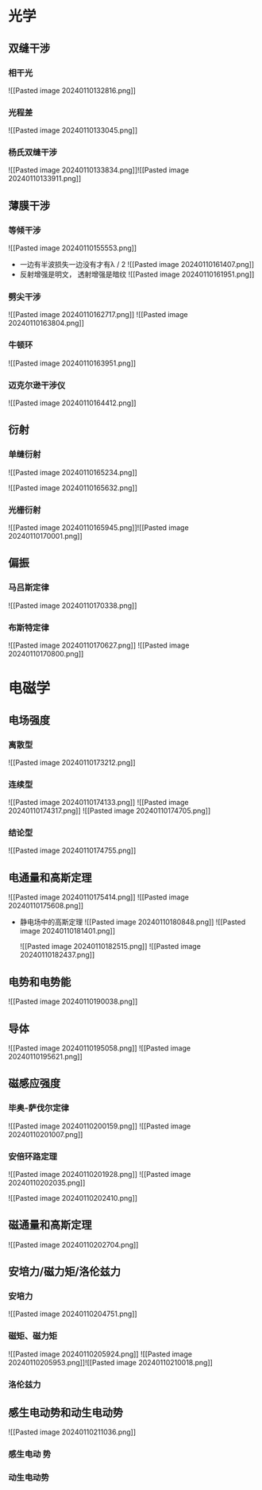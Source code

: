 # 光学
## 双缝干涉
### 相干光 
![[Pasted image 20240110132816.png]]
### 光程差
![[Pasted image 20240110133045.png]]
### 杨氏双缝干涉



![[Pasted image 20240110133834.png]]![[Pasted image 20240110133911.png]]

## 薄膜干涉
### 等倾干涉
  ![[Pasted image 20240110155553.png]]
  - 一边有半波损失一边没有才有λ / 2
  ![[Pasted image 20240110161407.png]]
  - 反射增强是明文， 透射增强是暗纹
   ![[Pasted image 20240110161951.png]]

### 劈尖干涉
![[Pasted image 20240110162717.png]]
![[Pasted image 20240110163804.png]]
### 牛顿环
![[Pasted image 20240110163951.png]]
### 迈克尔逊干涉仪
![[Pasted image 20240110164412.png]]

## 衍射
### 单缝衍射
![[Pasted image 20240110165234.png]]

![[Pasted image 20240110165632.png]]

### 光栅衍射
![[Pasted image 20240110165945.png]]![[Pasted image 20240110170001.png]]

## 偏振

### 马吕斯定律
 ![[Pasted image 20240110170338.png]]
 ### 布斯特定律
 ![[Pasted image 20240110170627.png]]
   ![[Pasted image 20240110170800.png]]
# 电磁学

## 电场强度
### 离散型
 ![[Pasted image 20240110173212.png]]
 

### 连续型
![[Pasted image 20240110174133.png]]
![[Pasted image 20240110174317.png]]
![[Pasted image 20240110174705.png]]
### 结论型
![[Pasted image 20240110174755.png]]
## 电通量和高斯定理 
![[Pasted image 20240110175414.png]]
![[Pasted image 20240110175608.png]]
- 静电场中的高斯定理
![[Pasted image 20240110180848.png]]
  ![[Pasted image 20240110181401.png]]
  
  ![[Pasted image 20240110182515.png]]
  ![[Pasted image 20240110182437.png]]
## 电势和电势能
  ![[Pasted image 20240110190038.png]]
  ## 导体

![[Pasted image 20240110195058.png]]
 ![[Pasted image 20240110195621.png]]
## 磁感应强度
### 毕奥-萨伐尔定律
![[Pasted image 20240110200159.png]]
![[Pasted image 20240110201007.png]]
### 安倍环路定理
![[Pasted image 20240110201928.png]]
![[Pasted image 20240110202035.png]]

![[Pasted image 20240110202410.png]]
## 磁通量和高斯定理
![[Pasted image 20240110202704.png]]
## 安培力/磁力矩/洛伦兹力
### 安培力
![[Pasted image 20240110204751.png]]
### 磁矩、磁力矩

![[Pasted image 20240110205924.png]]
![[Pasted image 20240110205953.png]]![[Pasted image 20240110210018.png]]
### 洛伦兹力


## 感生电动势和动生电动势
![[Pasted image 20240110211036.png]]
### 感生电动 势

### 动生电动势